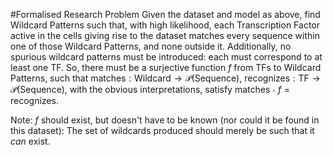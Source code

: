 #Formalised Research Problem
Given the dataset and model as above, find Wildcard Patterns such that,
with high likelihood, each Transcription Factor active in the cells
giving rise to the dataset matches every sequence within one of those
Wildcard Patterns, and none outside it. Additionally, no spurious
wildcard patterns must be introduced: each must correspond to at least
one TF. So, there must be a surjective function $f$ from TFs to Wildcard
Patterns, such that
$\text{matches}: \text{Wildcard} \rightarrow \mathcal{P}(\text{Sequence})$, 
$\text{recognizes}: \text{TF} \rightarrow \mathcal{P}(\text{Sequence})$, 
with the obvious interpretations, satisfy $\text{matches} \circ f = \text{recognizes}$.

Note: $f$ should exist, but doesn't have to be known (nor could it be
found in this dataset): The set of wildcards produced should merely be
such that it *can* exist.
